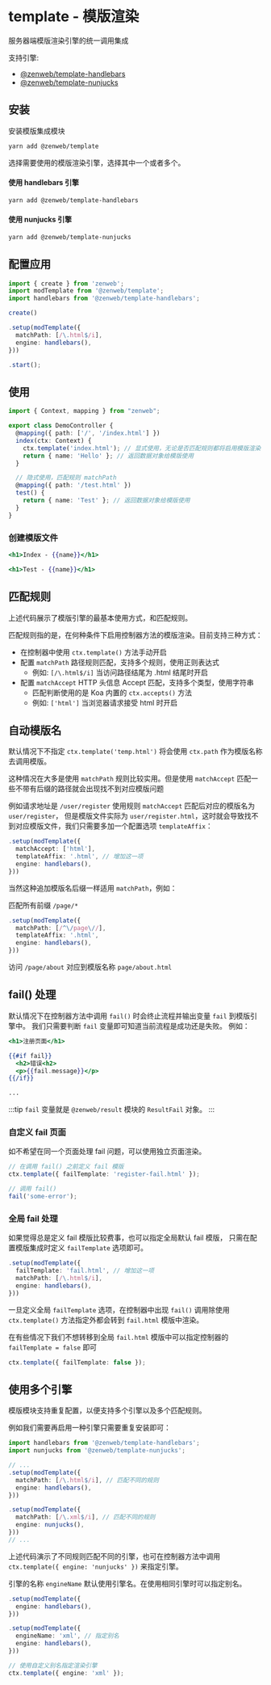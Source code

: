# template - 模版渲染

服务器端模版渲染引擎的统一调用集成

支持引擎:
- [@zenweb/template-handlebars](https://www.npmjs.com/package/@zenweb/template-handlebars)
- [@zenweb/template-nunjucks](https://www.npmjs.com/package/@zenweb/template-nunjucks)

## 安装

安装模版集成模块

```bash
yarn add @zenweb/template
```

选择需要使用的模版渲染引擎，选择其中一个或者多个。

#### 使用 handlebars 引擎

```bash
yarn add @zenweb/template-handlebars
```

#### 使用 nunjucks 引擎

```bash
yarn add @zenweb/template-nunjucks
```

## 配置应用

```ts title="src/index.ts"
import { create } from 'zenweb';
import modTemplate from '@zenweb/template';
import handlebars from '@zenweb/template-handlebars';

create()

.setup(modTemplate({
  matchPath: [/\.html$/i],
  engine: handlebars(),
}))

.start();
```

## 使用

```ts title="src/controller/demo.ts"
import { Context, mapping } from "zenweb";

export class DemoController {
  @mapping({ path: ['/', '/index.html'] })
  index(ctx: Context) {
    ctx.template('index.html'); // 显式使用，无论是否匹配规则都将启用模版渲染
    return { name: 'Hello' }; // 返回数据对象给模版使用
  }

  // 隐式使用，匹配规则 matchPath
  @mapping({ path: '/test.html' })
  test() {
    return { name: 'Test' }; // 返回数据对象给模版使用
  }
}
```

### 创建模版文件

```handlebars title="template/index.html"
<h1>Index - {{name}}</h1>
```

```handlebars title="template/test.html"
<h1>Test - {{name}}</h1>
```

## 匹配规则

上述代码展示了模版引擎的最基本使用方式，和匹配规则。

匹配规则指的是，在何种条件下启用控制器方法的模版渲染。目前支持三种方式：
- 在控制器中使用 `ctx.template()` 方法手动开启
- 配置 `matchPath` 路径规则匹配，支持多个规则，使用正则表达式
  - 例如: `[/\.html$/i]` 当访问路径结尾为 .html 结尾时开启
- 配置 `matchAccept` HTTP 头信息 Accept 匹配，支持多个类型，使用字符串
  - 匹配判断使用的是 Koa 内置的 `ctx.accepts()` 方法
  - 例如: `['html']` 当浏览器请求接受 html 时开启

## 自动模版名

默认情况下不指定 `ctx.template('temp.html')` 将会使用 `ctx.path` 作为模版名称去调用模版。

这种情况在大多是使用 `matchPath` 规则比较实用。但是使用 `matchAccept` 匹配一些不带有后缀的路径就会出现找不到对应模版问题

例如请求地址是 `/user/register` 使用规则 `matchAccept` 匹配后对应的模版名为 `user/register`，
但是模版文件实际为 `user/register.html`，这时就会导致找不到对应模版文件，我们只需要多加一个配置选项 `templateAffix`：

```ts
.setup(modTemplate({
  matchAccept: ['html'],
  templateAffix: '.html', // 增加这一项
  engine: handlebars(),
}))
```

当然这种追加模版名后缀一样适用 `matchPath`，例如：

匹配所有前缀 `/page/*`

```ts
.setup(modTemplate({
  matchPath: [/^\/page\//],
  templateAffix: '.html',
  engine: handlebars(),
}))
```

访问 `/page/about` 对应到模版名称 `page/about.html`

## fail() 处理

默认情况下在控制器方法中调用 `fail()` 时会终止流程并输出变量 `fail` 到模版引擎中。
我们只需要判断 `fail` 变量即可知道当前流程是成功还是失败。
例如：

```handlebars
<h1>注册页面</h1>

{{#if fail}}
  <h2>错误<h2>
  <p>{{fail.message}}</p>
{{/if}}

...
```

:::tip
`fail` 变量就是 `@zenweb/result` 模块的 `ResultFail` 对象。
:::

### 自定义 fail 页面

如不希望在同一个页面处理 fail 问题，可以使用独立页面渲染。

```ts
// 在调用 fail() 之前定义 fail 模版
ctx.template({ failTemplate: 'register-fail.html' });

// 调用 fail()
fail('some-error');
```

### 全局 fail 处理

如果觉得总是定义 fail 模版比较费事，也可以指定全局默认 fail 模版，
只需在配置模版集成时定义 `failTemplate` 选项即可。

```ts
.setup(modTemplate({
  failTemplate: 'fail.html', // 增加这一项
  matchPath: [/\.html$/i],
  engine: handlebars(),
}))
```

一旦定义全局 `failTemplate` 选项，在控制器中出现 `fail()` 调用除使用 `ctx.template()` 方法指定外都会转到 `fail.html` 模版中渲染。

在有些情况下我们不想转移到全局 `fail.html` 模版中可以指定控制器的 `failTemplate = false` 即可

```ts
ctx.template({ failTemplate: false });
```

## 使用多个引擎

模版模块支持重复配置，以便支持多个引擎以及多个匹配规则。

例如我们需要再启用一种引擎只需要重复安装即可：

```ts
import handlebars from '@zenweb/template-handlebars';
import nunjucks from '@zenweb/template-nunjucks';

// ...
.setup(modTemplate({
  matchPath: [/\.html$/i], // 匹配不同的规则
  engine: handlebars(),
}))

.setup(modTemplate({
  matchPath: [/\.xml$/i], // 匹配不同的规则
  engine: nunjucks(),
}))
// ...
```

上述代码演示了不同规则匹配不同的引擎，也可在控制器方法中调用 `ctx.template({ engine: 'nunjucks' })` 来指定引擎。

引擎的名称 `engineName` 默认使用引擎名。在使用相同引擎时可以指定别名。

```ts
.setup(modTemplate({
  engine: handlebars(),
}))

.setup(modTemplate({
  engineName: 'xml', // 指定别名
  engine: handlebars(),
}))
```

```ts
// 使用自定义别名指定渲染引擎
ctx.template({ engine: 'xml' });
```
